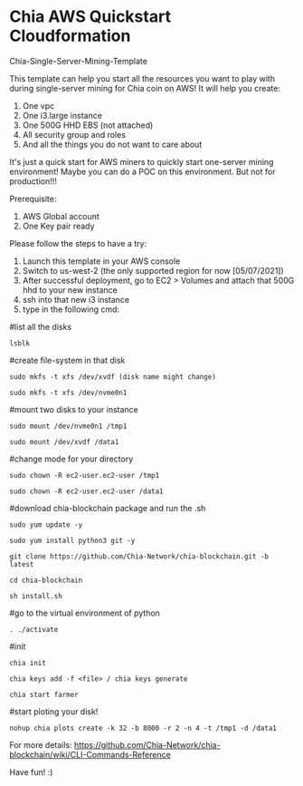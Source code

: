 # Chia AWS Quickstart Cloudformation
Chia-Single-Server-Mining-Template

This template can help you start all the resources you want to play with during single-server mining for Chia coin on AWS!
It will help you create:
1. One vpc
2. One i3.large instance
4. One 500G HHD EBS (not attached)
5. All security group and roles
6. And all the things you do not want to care about

It's just a quick start for AWS miners to quickly start one-server mining environment!
Maybe you can do a POC on this environment.
But not for production!!!

Prerequisite:
1. AWS Global account
2. One Key pair ready

Please follow the steps to have a try:
1. Launch this template in your AWS console
2. Switch to us-west-2 (the only supported region for now [05/07/2021])
3. After successful deployment, go to EC2 > Volumes and attach that 500G hhd to your new instance
4. ssh into that new i3 instance
5. type in the following cmd:

#list all the disks

    lsblk

#create file-system in that disk

    sudo mkfs -t xfs /dev/xvdf (disk name might change)

    sudo mkfs -t xfs /dev/nvme0n1

#mount two disks to your instance

    sudo mount /dev/nvme0n1 /tmp1

    sudo mount /dev/xvdf /data1

#change mode for your directory

    sudo chown -R ec2-user.ec2-user /tmp1

    sudo chown -R ec2-user.ec2-user /data1

#download chia-blockchain package and run the .sh

    sudo yum update -y
  
    sudo yum install python3 git -y

    git clone https://github.com/Chia-Network/chia-blockchain.git -b latest

    cd chia-blockchain

    sh install.sh

#go to the virtual environment of python

    . ./activate

#init

    chia init

    chia keys add -f <file> / chia keys generate
  
    chia start farmer
  
#start ploting your disk!

    nohup chia plots create -k 32 -b 8000 -r 2 -n 4 -t /tmp1 -d /data1
  
For more details: https://github.com/Chia-Network/chia-blockchain/wiki/CLI-Commands-Reference

Have fun! :)
